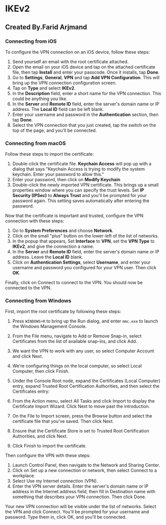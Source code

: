 # IKEv2

## Created By.Farid Arjmand ##

### Connecting from iOS

To configure the VPN connection on an iOS device, follow these steps:

1. Send yourself an email with the root certificate attached.
2. Open the email on your iOS device and tap on the attached certificate file, then tap **Install** and enter your passcode. Once it installs, tap **Done**.
3. Go to **Settings**, **General**, **VPN** and tap **Add VPN Configuration**. This will bring up the VPN connection configuration screen.
4. Tap on **Type** and select **IKEv2**.
5. In the **Description** field, enter a short name for the VPN connection. This could be anything you like.
6. In the **Server** and **Remote ID** field, enter the server's domain name or IP address. The **Local ID** field can be left blank.
7. Enter your username and password in the **Authentication** section, then tap **Done**.
8. Select the VPN connection that you just created, tap the switch on the top of the page, and you'll be connected.





### Connecting from macOS

Follow these steps to import the certificate:

1. Double-click the certificate file. **Keychain Access** will pop up with a dialog that says "Keychain Access is trying to modify the system keychain. Enter your password to allow this."
2. Enter your password, then click on **Modify Keychain**
3. Double-click the newly imported VPN certificate. This brings up a small properties window where you can specify the trust levels. Set **IP Security (IPSec)** to **Always Trust** and you'll be prompted for your password again. This setting saves automatically after entering the password.

Now that the certificate is important and trusted, configure the VPN connection with these steps:

1. Go to **System Preferences** and choose **Network**.
2. Click on the small "plus" button on the lower-left of the list of networks.
3. In the popup that appears, Set **Interface** to **VPN**, set the **VPN Type** to **IKEv2**, and give the connection a name.
4. In the **Server** and **Remote ID** field, enter the server's domain name or IP address. Leave the **Local ID** blank.
5. Click on **Authentication Settings**, select **Username**, and enter your username and password you configured for your VPN user. Then click **OK**.

Finally, click on Connect to connect to the VPN. You should now be connected to the VPN.





### Connecting from Windows

First, import the root certificate by following these steps:

1. Press ```WINDOWS+R``` to bring up the Run dialog, and enter ```mmc.exe``` to launch the Windows Management Console.
2. From the File menu, navigate to Add or Remove Snap-in, select Certificates from the list of available snap-ins, and click Add.
3. We want the VPN to work with any user, so select Computer Account and click Next.
4. We're configuring things on the local computer, so select Local Computer, then click Finish.
5. Under the Console Root node, expand the Certificates (Local Computer) entry, expand Trusted Root Certification Authorities, and then select the Certificates entry:

6. From the Action menu, select All Tasks and click Import to display the Certificate Import Wizard. Click Next to move past the introduction.
7. On the File to Import screen, press the Browse button and select the certificate file that you've saved. Then click Next.
8. Ensure that the Certificate Store is set to Trusted Root Certification Authorities, and click Next.
9. Click Finish to import the certificate.

Then configure the VPN with these steps:

1. Launch Control Panel, then navigate to the Network and Sharing Center.
2. Click on Set up a new connection or network, then select Connect to a workplace.
3. Select Use my Internet connection (VPN).
4. Enter the VPN server details. Enter the server's domain name or IP address in the Internet address field, then fill in Destination name with something that describes your VPN connection. Then click Done.

Your new VPN connection will be visible under the list of networks. Select the VPN and click Connect. You'll be prompted for your username and password. Type them in, click OK, and you'll be connected.
